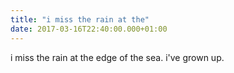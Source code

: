 ```yaml
---
title: "i miss the rain at the"
date: 2017-03-16T22:40:00.000+01:00
---
```

i miss the rain at the edge of the sea. i've grown up.

